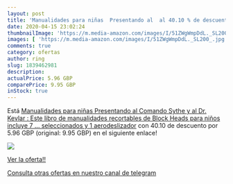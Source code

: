 ```yaml
---
layout: post
title: 'Manualidades para niñas  Presentando al  al 40.10 % de descuento'
date: 2020-04-15 23:02:24
thumbnailImage: 'https://m.media-amazon.com/images/I/51ZWgWmpDdL._SL200_.jpg'
images: [ 'https://m.media-amazon.com/images/I/51ZWgWmpDdL._SL200_.jpg' ]
comments: true
category: ofertas
author: ring
slug: 1839462981
description:
actualPrice: 5.96 GBP
comparePrice: 9.95 GBP
inStock: true
---
```


Está [Manualidades para niñas  Presentando al Comando Sythe y al Dr. Kevlar : Este libro de manualidades recortables de Block Heads para niños incluye 7 ... seleccionados y 1 aerodeslizador](https://www.amazon.com/dp/1839462981/?tag=redken08-20) con 40.10 de descuento por 5.96 GBP (original: 9.95 GBP) en el siguiente enlace!

[![](https://m.media-amazon.com/images/I/51ZWgWmpDdL._SL200_.jpg)](https://www.amazon.com/dp/1839462981/?tag=redken08-20)

[Ver la oferta!!](https://www.amazon.com/dp/1839462981/?tag=redken08-20)

[Consulta otras ofertas en nuestro canal de telegram](https://t.me/s/ofertas25)
